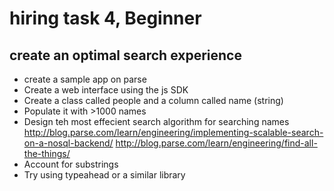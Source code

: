 # hiring task 4, Beginner

## create an optimal search experience

* create a sample app on parse
* Create a web interface using the js SDK
* Create a class called people and a column called name (string)
* Populate it with >1000 names 
* Design teh most effecient search algorithm for searching names http://blog.parse.com/learn/engineering/implementing-scalable-search-on-a-nosql-backend/  http://blog.parse.com/learn/engineering/find-all-the-things/
* Account for substrings
* Try using typeahead or a similar library
